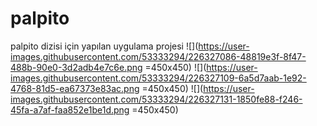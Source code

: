 # palpito

palpito dizisi için yapılan uygulama projesi
![](https://user-images.githubusercontent.com/53333294/226327086-48819e3f-8f47-488b-90e0-3d2adb4e7c6e.png =450x450)
![](https://user-images.githubusercontent.com/53333294/226327109-6a5d7aab-1e92-4768-81d5-ea67373e83ac.png =450x450)
![](https://user-images.githubusercontent.com/53333294/226327131-1850fe88-f246-45fa-a7af-faa852e1be1d.png =450x450)
